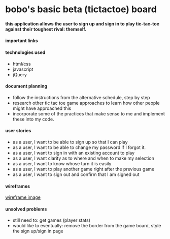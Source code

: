 <h1>bobo's basic beta (tictactoe) board</h1>
<h4>this application allows the user to sign up and sign in to play tic-tac-toe against their toughest rival: themself.</h4>

<h4>important links</h4>

<h4>technologies used</h4>
<ul>
<li>html/css</li>
<li>javascript</li>
<li>jQuery</li>
</ul>

<h4>document planning</h4>
<ul>
  <li>follow the instructions from the alternative schedule, step by step</li>
  <li>research other tic tac toe game approaches to learn how other people might have approached this</li>
  <li>incorporate some of the practices that make sense to me and implement these into my code.</li>
  </ul>

<h4>user stories</h4>
<ul>
<li>as a user, I want to be able to sign up so that I can play</li>
<li>as a user, I want to be able to change my password if I forgot it.</li>
<li>as a user, I want to sign in with an existing account to play</li>
<li>as a user, I want clarity as to where and when to make my selection</li>
<li>as a user, I want to know whose turn it is easily</li>
<li>as a user, I want to play another game right after the previous game</li>
<li>as a user, I want to sign out and confirm that I am signed out</li>
</ul>

<h4>wireframes</h4>
<a href="https://imgur.com/1Fwng52"> wireframe image</a>

<h4>unsolved problems</h4>
<ul>
<li>still need to: get games (player stats)</li>
<li>would like to eventually: remove the border from the game board, style the sign up/sign in page</li>
</ul>
